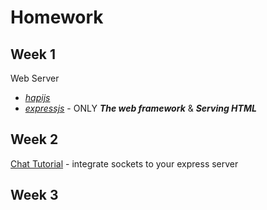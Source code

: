 # Homework
## Week 1
Web Server
* [_hapijs_](http://hapijs.com/tutorials)
* [_expressjs_](http://socket.io/get-started/chat/) - ONLY **_The web framework_** & **_Serving HTML_**

## Week 2
[Chat Tutorial](http://socket.io/get-started/chat/) - integrate sockets to your express server

## Week 3
